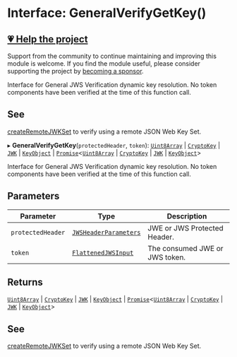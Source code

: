 # Interface: GeneralVerifyGetKey()

## [💗 Help the project](https://github.com/sponsors/panva)

Support from the community to continue maintaining and improving this module is welcome. If you find the module useful, please consider supporting the project by [becoming a sponsor](https://github.com/sponsors/panva).

Interface for General JWS Verification dynamic key resolution. No token components have been
verified at the time of this function call.

## See

[createRemoteJWKSet](../../../../jwks/remote/functions/createRemoteJWKSet.md) to verify using a remote JSON Web Key Set.

▸ **GeneralVerifyGetKey**(`protectedHeader`, `token`): [`Uint8Array`](https://developer.mozilla.org/docs/Web/JavaScript/Reference/Global_Objects/Uint8Array) \| [`CryptoKey`](https://developer.mozilla.org/docs/Web/API/CryptoKey) \| [`JWK`](../../../../types/interfaces/JWK.md) \| [`KeyObject`](../../../../types/interfaces/KeyObject.md) \| [`Promise`](https://developer.mozilla.org/docs/Web/JavaScript/Reference/Global_Objects/Promise)\<[`Uint8Array`](https://developer.mozilla.org/docs/Web/JavaScript/Reference/Global_Objects/Uint8Array) \| [`CryptoKey`](https://developer.mozilla.org/docs/Web/API/CryptoKey) \| [`JWK`](../../../../types/interfaces/JWK.md) \| [`KeyObject`](../../../../types/interfaces/KeyObject.md)\>

Interface for General JWS Verification dynamic key resolution. No token components have been
verified at the time of this function call.

## Parameters

| Parameter | Type | Description |
| ------ | ------ | ------ |
| `protectedHeader` | [`JWSHeaderParameters`](../../../../types/interfaces/JWSHeaderParameters.md) | JWE or JWS Protected Header. |
| `token` | [`FlattenedJWSInput`](../../../../types/interfaces/FlattenedJWSInput.md) | The consumed JWE or JWS token. |

## Returns

[`Uint8Array`](https://developer.mozilla.org/docs/Web/JavaScript/Reference/Global_Objects/Uint8Array) \| [`CryptoKey`](https://developer.mozilla.org/docs/Web/API/CryptoKey) \| [`JWK`](../../../../types/interfaces/JWK.md) \| [`KeyObject`](../../../../types/interfaces/KeyObject.md) \| [`Promise`](https://developer.mozilla.org/docs/Web/JavaScript/Reference/Global_Objects/Promise)\<[`Uint8Array`](https://developer.mozilla.org/docs/Web/JavaScript/Reference/Global_Objects/Uint8Array) \| [`CryptoKey`](https://developer.mozilla.org/docs/Web/API/CryptoKey) \| [`JWK`](../../../../types/interfaces/JWK.md) \| [`KeyObject`](../../../../types/interfaces/KeyObject.md)\>

## See

[createRemoteJWKSet](../../../../jwks/remote/functions/createRemoteJWKSet.md) to verify using a remote JSON Web Key Set.
